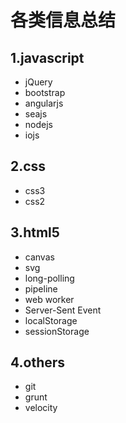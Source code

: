 # 各类信息总结
## 1.javascript
* jQuery
* bootstrap
* angularjs
* seajs
* nodejs
* iojs

## 2.css
* css3
* css2

## 3.html5
* canvas
* svg
* long-polling
* pipeline
* web worker
* Server-Sent Event
* localStorage
* sessionStorage

## 4.others
* git
* grunt
* velocity

